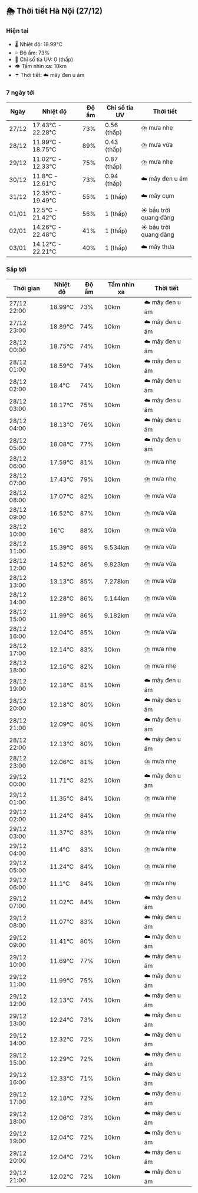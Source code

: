 ## 🌦️ Thời tiết Hà Nội (27/12)

### Hiện tại

- 🌡️ Nhiệt độ: 18.99℃
- 💦 Độ ẩm: 73%
- 🌟 Chỉ số tia UV: 0 (thấp)
- 👁️ Tầm nhìn xa: 10km
- ☂️ Thời tiết: ☁️ mây đen u ám

### 7 ngày tới

| Ngày | Nhiệt độ | Độ ẩm | Chỉ số tia UV | Thời tiết |
| --- | --- | --- | --- | --- |
| 27/12 | 17.43℃ - 22.28℃ | 73% | 0.56 (thấp) | ⛈️ mưa nhẹ |
| 28/12 | 11.99℃ - 18.75℃ | 89% | 0.43 (thấp) | ⛈️ mưa vừa |
| 29/12 | 11.02℃ - 12.33℃ | 75% | 0.87 (thấp) | ⛈️ mưa nhẹ |
| 30/12 | 11.8℃ - 12.61℃ | 73% | 0.94 (thấp) | ☁️ mây đen u ám |
| 31/12 | 12.35℃ - 19.49℃ | 55% | 1 (thấp) | ☁️ mây cụm |
| 01/01 | 12.5℃ - 21.42℃ | 56% | 1 (thấp) | ☀️ bầu trời quang đãng |
| 02/01 | 14.26℃ - 22.48℃ | 41% | 1 (thấp) | ☀️ bầu trời quang đãng |
| 03/01 | 14.12℃ - 22.21℃ | 40% | 1 (thấp) | ☁️ mây thưa |

### Sắp tới

| Thời gian | Nhiệt độ | Độ ẩm | Tầm nhìn xa | Thời tiết |
| --- | --- | --- | --- | --- |
| 27/12 22:00 | 18.99℃ | 73% | 10km | ☁️ mây đen u ám |
| 27/12 23:00 | 18.89℃ | 74% | 10km | ☁️ mây đen u ám |
| 28/12 00:00 | 18.75℃ | 74% | 10km | ☁️ mây đen u ám |
| 28/12 01:00 | 18.59℃ | 74% | 10km | ☁️ mây đen u ám |
| 28/12 02:00 | 18.4℃ | 74% | 10km | ☁️ mây đen u ám |
| 28/12 03:00 | 18.17℃ | 75% | 10km | ☁️ mây đen u ám |
| 28/12 04:00 | 18.13℃ | 76% | 10km | ☁️ mây đen u ám |
| 28/12 05:00 | 18.08℃ | 77% | 10km | ☁️ mây đen u ám |
| 28/12 06:00 | 17.59℃ | 81% | 10km | ⛈️ mưa nhẹ |
| 28/12 07:00 | 17.43℃ | 79% | 10km | ⛈️ mưa nhẹ |
| 28/12 08:00 | 17.07℃ | 82% | 10km | ⛈️ mưa vừa |
| 28/12 09:00 | 16.52℃ | 87% | 10km | ⛈️ mưa vừa |
| 28/12 10:00 | 16℃ | 88% | 10km | ⛈️ mưa vừa |
| 28/12 11:00 | 15.39℃ | 89% | 9.534km | ⛈️ mưa vừa |
| 28/12 12:00 | 14.52℃ | 86% | 9.823km | ⛈️ mưa vừa |
| 28/12 13:00 | 13.13℃ | 85% | 7.278km | ⛈️ mưa vừa |
| 28/12 14:00 | 12.28℃ | 86% | 5.144km | ⛈️ mưa vừa |
| 28/12 15:00 | 11.99℃ | 86% | 9.182km | ⛈️ mưa vừa |
| 28/12 16:00 | 12.04℃ | 85% | 10km | ⛈️ mưa vừa |
| 28/12 17:00 | 12.14℃ | 83% | 10km | ⛈️ mưa nhẹ |
| 28/12 18:00 | 12.16℃ | 82% | 10km | ⛈️ mưa nhẹ |
| 28/12 19:00 | 12.18℃ | 81% | 10km | ☁️ mây đen u ám |
| 28/12 20:00 | 12.18℃ | 80% | 10km | ☁️ mây đen u ám |
| 28/12 21:00 | 12.09℃ | 80% | 10km | ☁️ mây đen u ám |
| 28/12 22:00 | 12.13℃ | 80% | 10km | ☁️ mây đen u ám |
| 28/12 23:00 | 12.06℃ | 81% | 10km | ⛈️ mưa nhẹ |
| 29/12 00:00 | 11.71℃ | 82% | 10km | ☁️ mây đen u ám |
| 29/12 01:00 | 11.35℃ | 84% | 10km | ⛈️ mưa nhẹ |
| 29/12 02:00 | 11.24℃ | 84% | 10km | ⛈️ mưa nhẹ |
| 29/12 03:00 | 11.37℃ | 83% | 10km | ⛈️ mưa nhẹ |
| 29/12 04:00 | 11.4℃ | 83% | 10km | ⛈️ mưa nhẹ |
| 29/12 05:00 | 11.24℃ | 84% | 10km | ⛈️ mưa nhẹ |
| 29/12 06:00 | 11.1℃ | 84% | 10km | ⛈️ mưa nhẹ |
| 29/12 07:00 | 11.02℃ | 84% | 10km | ☁️ mây đen u ám |
| 29/12 08:00 | 11.07℃ | 83% | 10km | ☁️ mây đen u ám |
| 29/12 09:00 | 11.41℃ | 80% | 10km | ☁️ mây đen u ám |
| 29/12 10:00 | 11.69℃ | 77% | 10km | ☁️ mây đen u ám |
| 29/12 11:00 | 11.99℃ | 75% | 10km | ☁️ mây đen u ám |
| 29/12 12:00 | 12.13℃ | 74% | 10km | ☁️ mây đen u ám |
| 29/12 13:00 | 12.24℃ | 73% | 10km | ☁️ mây đen u ám |
| 29/12 14:00 | 12.32℃ | 72% | 10km | ☁️ mây đen u ám |
| 29/12 15:00 | 12.29℃ | 72% | 10km | ☁️ mây đen u ám |
| 29/12 16:00 | 12.33℃ | 71% | 10km | ☁️ mây đen u ám |
| 29/12 17:00 | 12.18℃ | 72% | 10km | ☁️ mây đen u ám |
| 29/12 18:00 | 12.06℃ | 73% | 10km | ☁️ mây đen u ám |
| 29/12 19:00 | 12.04℃ | 72% | 10km | ☁️ mây đen u ám |
| 29/12 20:00 | 12.04℃ | 72% | 10km | ☁️ mây đen u ám |
| 29/12 21:00 | 12.02℃ | 72% | 10km | ☁️ mây đen u ám |
